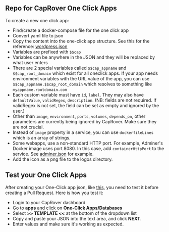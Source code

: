 ## Repo for CapRover One Click Apps

To create a new one click app:
- Find/create a docker-compose file for the one click app
- Convert yaml file to json
- Copy the content into the one-click app structure. See this for the reference: [wordpress.json](https://github.com/caprover/one-click-apps/blob/master/public/v2/apps/wordpress.json)
- Variables are prefixed with `$$cap`
- Variables can be anywhere in the JSON and they will be replaced by what user enters
- There are 2 special variables called `$$cap_appname` and `$$cap_root_domain` which exist for all oneclick apps. If your app needs environment variables with the URL value of the app, you can use `$$cap_appname.$$cap_root_domain` which resolves to something like `myappname.rootdomain.com`
- Each custom variable must have `id`, `label`. They may also have `defaultValue`, `validRegex`, `description`. (NB: fields are not required. If validRegex is not set, the field can be set as empty and ignored by the user.)
- Other than `image`, `environment`, `ports`, `volumes`, `depends_on`, other parameters are currently being ignored by CapRover. Make sure they are not crucial.
- Instead of `image` property in a service, you can use `dockerfileLines` which is an array of strings.
- Some webapps, use a non-standard HTTP port. For example, Adminer's Docker image uses port 8080. In this case, add `containerHttpPort` to the service. See [adminer.json](https://github.com/caprover/one-click-apps/blob/master/public/v2/apps/adminer.json) for example.
- Add the icon as a png file to the logos directory.

## Test your One Click Apps
After creating your One-Click app json, like [this](https://github.com/caprover/one-click-apps/blob/master/public/v2/apps/adminer.json), you need to test it before creating a Pull Request. Here is how you test it:
- Login to your CapRover dashboard
- Go to **apps** and click on **One-Click Apps/Databases**
- Select **>> TEMPLATE <<** at the bottom of the dropdown list 
- Copy and paste your JSON into the text area, and click **NEXT**.
- Enter values and make sure it's working as expected.
